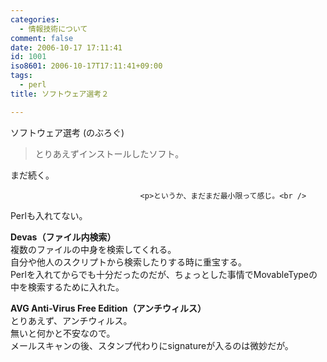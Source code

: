 ```yaml
---
categories:
  - 情報技術について
comment: false
date: 2006-10-17 17:11:41
id: 1001
iso8601: 2006-10-17T17:11:41+09:00
tags:
  - perl
title: ソフトウェア選考２

---
```


<div class="entry-body">
                                 <p>ソフトウェア選考 (のぶろぐ)</p>

<blockquote>とりあえずインストールしたソフト。</blockquote>

<p>まだ続く。</p>
                              
                                 <p>というか、まだまだ最小限って感じ。<br />
Perlも入れてない。</p>

<p><strong>Devas（ファイル内検索）</strong><br />
複数のファイルの中身を検索してくれる。<br />
自分や他人のスクリプトから検索したりする時に重宝する。<br />
Perlを入れてからでも十分だったのだが、ちょっとした事情でMovableTypeの中を検索するために入れた。</p>

<p><strong>AVG Anti-Virus Free Edition（アンチウィルス）</strong><br />
とりあえず、アンチウィルス。<br />
無いと何かと不安なので。<br />
メールスキャンの後、スタンプ代わりにsignatureが入るのは微妙だが。</p>
                              </div>
    	